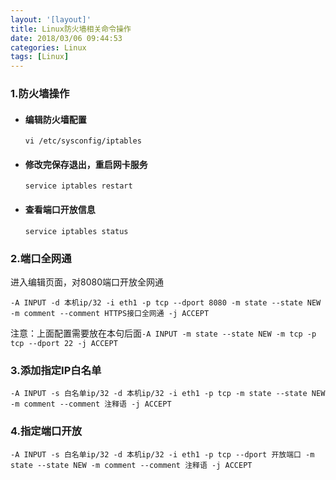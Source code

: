 ```yaml
---
layout: '[layout]'
title: Linux防火墙相关命令操作
date: 2018/03/06 09:44:53  
categories: Linux
tags: [Linux]
---
```

### 1.防火墙操作

- #### 编辑防火墙配置

  ```shell
  vi /etc/sysconfig/iptables
  ```

- #### 修改完保存退出，重启网卡服务

  ```shell
  service iptables restart
  ```

- #### 查看端口开放信息

  ```shell
  service iptables status
  ```

   

### 2.端口全网通

进入编辑页面，对8080端口开放全网通

```shell
-A INPUT -d 本机ip/32 -i eth1 -p tcp --dport 8080 -m state --state NEW -m comment --comment HTTPS接口全网通 -j ACCEPT
```

注意：上面配置需要放在本句后面`-A INPUT -m state --state NEW -m tcp -p tcp --dport 22 -j ACCEPT`



### 3.添加指定IP白名单

```shell
-A INPUT -s 白名单ip/32 -d 本机ip/32 -i eth1 -p tcp -m state --state NEW -m comment --comment 注释语 -j ACCEPT
```



### 4.指定端口开放

```shell
-A INPUT -s 白名单ip/32 -d 本机ip/32 -i eth1 -p tcp --dport 开放端口 -m state --state NEW -m comment --comment 注释语 -j ACCEPT
```


